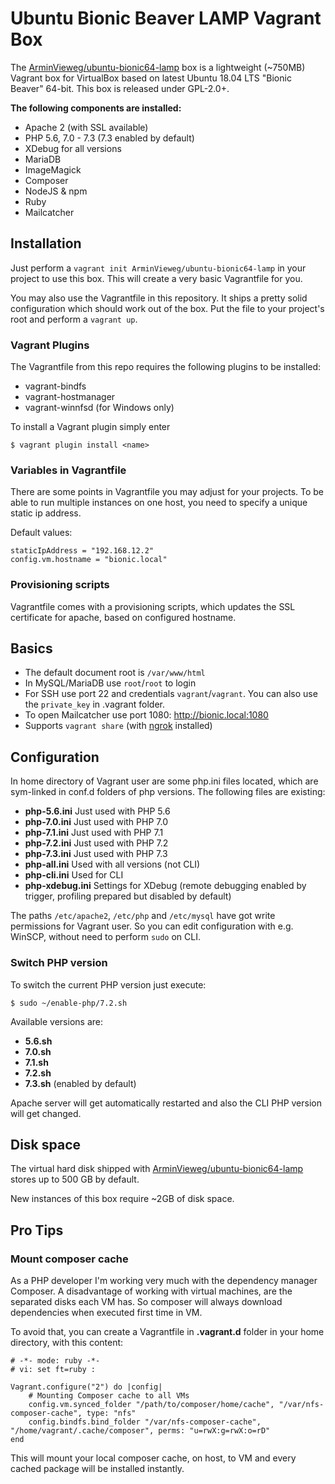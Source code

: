 # Ubuntu Bionic Beaver LAMP Vagrant Box

The [ArminVieweg/ubuntu-bionic64-lamp](https://app.vagrantup.com/ArminVieweg/boxes/ubuntu-bionic64-lamp) box 
is a lightweight (~750MB) Vagrant box for VirtualBox based on latest Ubuntu 18.04 LTS "Bionic Beaver" 64-bit. 
This box is released under GPL-2.0+. 

**The following components are installed:**

* Apache 2 (with SSL available)
* PHP 5.6, 7.0 - 7.3 (7.3 enabled by default)
* XDebug for all versions
* MariaDB
* ImageMagick
* Composer
* NodeJS & npm
* Ruby
* Mailcatcher


## Installation

Just perform a `vagrant init ArminVieweg/ubuntu-bionic64-lamp` in your project to use this box.
This will create a very basic Vagrantfile for you.

You may also use the Vagrantfile in this repository. It ships a pretty solid configuration which should 
work out of the box. Put the file to your project's root and perform a `vagrant up`.


### Vagrant Plugins

The Vagrantfile from this repo requires the following plugins to be installed:

* vagrant-bindfs
* vagrant-hostmanager
* vagrant-winnfsd (for Windows only)

To install a Vagrant plugin simply enter

```
$ vagrant plugin install <name>
```

### Variables in Vagrantfile

There are some points in Vagrantfile you may adjust for your projects. To be able to run multiple instances
on one host, you need to specify a unique static ip address. 

Default values:

```
staticIpAddress = "192.168.12.2"
config.vm.hostname = "bionic.local"
```

### Provisioning scripts

Vagrantfile comes with a provisioning scripts, which updates the SSL certificate for apache, 
based on configured hostname.


## Basics

* The default document root is `/var/www/html`
* In MySQL/MariaDB use `root`/`root` to login
* For SSH use port 22 and credentials `vagrant`/`vagrant`. You can also use the `private_key` in .vagrant folder.
* To open Mailcatcher use port 1080: http://bionic.local:1080
* Supports `vagrant share` (with [ngrok](https://ngrok.com/download) installed)


## Configuration

In home directory of Vagrant user are some php.ini files located, which are sym-linked in conf.d folders of php versions.
The following files are existing:

* **php-5.6.ini** Just used with PHP 5.6
* **php-7.0.ini** Just used with PHP 7.0
* **php-7.1.ini** Just used with PHP 7.1
* **php-7.2.ini** Just used with PHP 7.2
* **php-7.3.ini** Just used with PHP 7.3
* **php-all.ini** Used with all versions (not CLI)
* **php-cli.ini** Used for CLI
* **php-xdebug.ini** Settings for XDebug (remote debugging enabled by trigger, profiling prepared but disabled by default)

The paths `/etc/apache2`, `/etc/php` and `/etc/mysql` have got write permissions for Vagrant user. 
So you can edit configuration with e.g. WinSCP, without need to perform `sudo` on CLI. 

### Switch PHP version

To switch the current PHP version just execute:

```
$ sudo ~/enable-php/7.2.sh
```

Available versions are:

* **5.6.sh**
* **7.0.sh**
* **7.1.sh**
* **7.2.sh**
* **7.3.sh** (enabled by default)

Apache server will get automatically restarted and also the CLI PHP version will get changed.


## Disk space

The virtual hard disk shipped with [ArminVieweg/ubuntu-bionic64-lamp](https://app.vagrantup.com/ArminVieweg/boxes/ubuntu-bionic64-lamp) 
stores up to 500 GB by default.

New instances of this box require ~2GB of disk space.


## Pro Tips

### Mount composer cache

As a PHP developer I'm working very much with the dependency manager Composer. A disadvantage of working with virtual
machines, are the separated disks each VM has. So composer will always download dependencies when executed first time
in VM. 

To avoid that, you can create a Vagrantfile in **.vagrant.d** folder in your home directory, with this content:

```
# -*- mode: ruby -*-
# vi: set ft=ruby :

Vagrant.configure("2") do |config|
    # Mounting Composer cache to all VMs
    config.vm.synced_folder "/path/to/composer/home/cache", "/var/nfs-composer-cache", type: "nfs"
    config.bindfs.bind_folder "/var/nfs-composer-cache", "/home/vagrant/.cache/composer", perms: "u=rwX:g=rwX:o=rD"
end
```
This will mount your local composer cache, on host, to VM and every cached package will be installed instantly.
